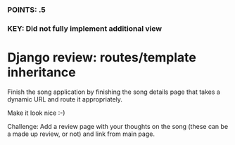 ### POINTS: .5
### KEY: Did not fully implement additional view

# Django review: routes/template inheritance

Finish the song application by finishing the song details page that takes a dynamic URL and route it appropriately.

Make it look nice :-)

Challenge: Add a review page with your thoughts on the song (these can be a made up review, or not) and link from main page.
